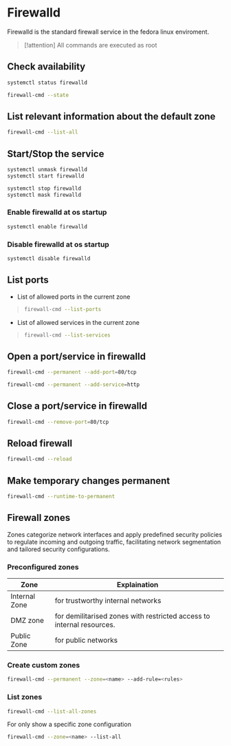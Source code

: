 # Firewalld
Firewalld is the standard firewall service in the fedora linux enviroment.
> [!attention] All commands are executed as root

## Check availability
```bash
systemctl status firewalld
```

```bash
firewall-cmd --state
```

## List relevant information about the default zone
```bash
firewall-cmd --list-all
```

## Start/Stop the service
```bash
systemctl unmask firewalld
systemctl start firewalld
```

```bash
systemctl stop firewalld
systemctl mask firewalld
```

### Enable firewalld at os startup
```bash
systemctl enable firewalld
```

### Disable firewalld at os startup
```bash
systemctl disable firewalld
```

## List ports

- List of allowed ports in the current zone
> ```bash
> firewall-cmd --list-ports
- List of allowed services in the current zone
>```bash
>firewall-cmd --list-services


## Open a port/service in firewalld 

```bash
firewall-cmd --permanent --add-port=80/tcp
```

```bash
firewall-cmd --permanent --add-service=http
```

## Close a port/service in firewalld
```bash
firewall-cmd --remove-port=80/tcp
```

## Reload firewall
```bash
firewall-cmd --reload
```

## Make temporary changes permanent 
```bash
firewall-cmd --runtime-to-permanent
```

## Firewall zones 

Zones categorize network interfaces and apply predefined security policies to regulate incoming and outgoing traffic, facilitating network segmentation and tailored security configurations.

### Preconfigured zones 

| Zone        | Explaination        |
| ----------- | ------------------- |
| Internal Zone |  for trustworthy internal networks |
| DMZ zone | for demilitarised zones with restricted access to internal resources.|
| Public Zone | for public networks |

### Create custom zones 

```bash
firewall-cmd --permanent --zone=<name> --add-rule=<rules>
```

### List zones

```bash
firewall-cmd --list-all-zones
```

For only show a specific zone configuration

```bash
firewall-cmd --zone=<name> --list-all
```
